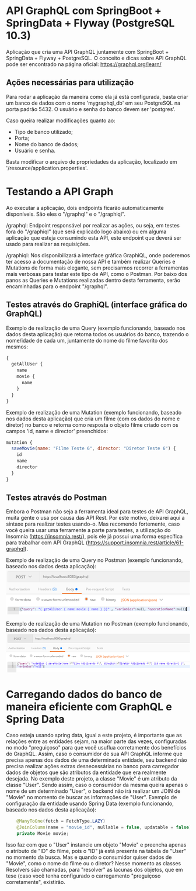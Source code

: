 ﻿# API GraphQL com SpringBoot + SpringData + Flyway (PostgreSQL 10.3)
Aplicação que cria uma API GraphQL juntamente com SpringBoot + SpringData + Flyway + PostgreSQL.
O conceito e dicas sobre API GraphQL pode ser encontrado na página oficial: https://graphql.org/learn/

## Ações necessárias para utilização
Para rodar a aplicação da maneira como ela já está configurada, basta criar um banco de dados com o nome 'mygraphql_db' em seu PostgreSQL na porta padrão 5432. O usuário e senha do banco devem ser 'postgres'.

Caso queira realizar modificações quanto ao:
 - Tipo de banco utilizado;
 - Porta;
 - Nome do banco de dados;
 - Usuário e senha.

Basta modificar o arquivo de propriedades da aplicação, localizado em '/resource/application.properties'.

# Testando a API Graph
Ao executar a aplicação, dois endpoints ficarão automaticamente disponíveis. São eles o "/graphql" e o "/graphiql". 

/graphql: Endpoint responsável por realizar as ações, ou seja, em testes fora do "/graphiql" (que será explicado logo abaixo) ou em alguma aplicação que esteja consumindo esta API, este endpoint que deverá ser usado para realizar as requisições.

/graphiql: Nos disponibilizará a interface gráfica GraphiQL, onde poderemos ter acesso a documentação de nossa API e também realizar Queries e Mutations de forma mais elegante, sem precisarmos recorrer a ferramentas mais verbosas para testar este tipo de API, como o Postman. Por baixo dos panos as Queries e Mutations realizadas dentro desta ferramenta, serão encaminhadas para o endpoint "/graphql".

## Testes através do GraphiQL (interface gráfica do GraphQL)
Exemplo de realização de uma Query (exemplo funcionando, baseado nos dados desta aplicação) que retorna todos os usuários do banco, trazendo o nome/idade de cada um, juntamente do nome do filme favorito dos mesmos:
```js
{
  getAllUser { 
    name 
    movie {
      name
    }
  }
}
```

Exemplo de realização de uma Mutation (exemplo funcionando, baseado nos dados desta aplicação) que cria um filme (com os dados do nome e diretor) no banco e retorna como resposta o objeto filme criado com os campos 'id, name e director' preenchidos:
```js
mutation {
  saveMovie(name: "Filme Teste 6", director: "Diretor Teste 6") {
    id
    name
    director
  }
}
```

## Testes através do Postman
Embora o Postman não seja a ferramenta ideal para testes de API GraphQL, muita gente o usa por causa das API Rest. Por este motivo, deixarei aqui a sintaxe para realizar testes usando-o. Mas recomendo fortemente, caso você queira usar uma ferramente a parte para testes, a utilização do Insomnia (https://insomnia.rest/), pois ele já possui uma forma específica para trabalhar com API GraphQL (https://support.insomnia.rest/article/61-graphql).

Exemplo de realização de uma Query no Postman (exemplo funcionando, baseado nos dados desta aplicação):
![](screenshots/query_postman.png)


Exemplo de realização de uma Mutation no Postman (exemplo funcionando, baseado nos dados desta aplicação):
![](screenshots/mutation_postman.png)


# Carregando dados do banco de maneira eficiente com GraphQL e Spring Data
Caso esteja usando spring data, igual a este projeto, é importante que as relações entre as entidades sejam, na maior parte das vezes, configuradas no modo "preguiçoso" para que você usuflua corretamente dos benefícios do GraphQL. Assim, caso o consumidor de sua API GraphQL informe que precisa apenas dos dados de uma determinada entidade, seu backend não precisa realizar ações extras desnecessárias no banco para carregador dados de objetos que são atributos da entidade que era realmente desejada.
No exemplo deste projeto, a classe "Movie" é um atributo da classe "User". Sendo assim, caso o consumidor da mesma queira apenas o nome de um determinado "User", o backend não irá realizar um JOIN de "Movie" no momento de buscar as informações de "User".
Exemplo de configuração da entidade usando Spring Data (exemplo funcionando, baseado nos dados desta aplicação):

```java
    @ManyToOne(fetch = FetchType.LAZY)
    @JoinColumn(name = "movie_id", nullable = false, updatable = false)
    private Movie movie;
```
Isso faz com que o "User" instancie um objeto "Movie" e preencha apenas o atributo de "ID" do filme, pois o "ID" já está presente na tabela de "User" no momento da busca.
Mas e quando o consumidor quiser dados de "Movie", como o nome do filme ou o diretor? Nesse momento as classes Resolvers são chamadas, para "resolver" as lacunas dos objetos, que em tese (caso você tenha configurado o carregamento "preguiçoso corretamente", existirão.